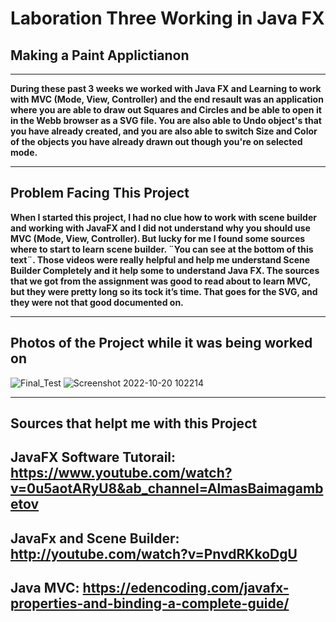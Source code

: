 # Laboration Three Working in Java FX
## Making a Paint Applictianon 
__________________________________________________
**__During these past 3 weeks we worked with Java FX and Learning to work with MVC (Mode, View, Controller) and the end resault was an application where you are able to draw out Squares and Circles and be able to open it in the Webb browser as a SVG file. You are also able to Undo object's that you have already created, and you are also able to switch Size and Color of the objects you have already drawn out though you're on selected mode.__**

__________________________________________________

## Problem Facing This Project

**__When I started this project, I had no clue how to work with scene builder and working with JavaFX and I did not understand why you should use MVC (Mode, View, Controller). But lucky for me I found some sources where to start to learn scene builder. ¨You can see at the bottom of this text¨. Those videos were really helpful and help me understand Scene Builder Completely and it help some to understand Java FX. The sources that we got from the assignment was good to read about to learn MVC, but they were pretty long so its tock it’s time. That goes for the SVG, and they were not that good documented on.__**

__________________________________________________

## Photos of the Project while it was being worked on

![Final_Test](https://user-images.githubusercontent.com/90214021/200592949-f242011c-1215-4dbf-90ef-3858b97040a1.svg)
![Screenshot 2022-10-20 102214](https://user-images.githubusercontent.com/90214021/200593067-3407fdfa-becd-45ca-b59f-1368f52a4d5d.gif)


__________________________________________________

## Sources that helpt me with this Project 


JavaFX Software Tutorail: https://www.youtube.com/watch?v=0u5aotARyU8&ab_channel=AlmasBaimagambetov
-----
JavaFx and Scene Builder: http://youtube.com/watch?v=PnvdRKkoDgU
-----
Java MVC: https://edencoding.com/javafx-properties-and-binding-a-complete-guide/
-----

